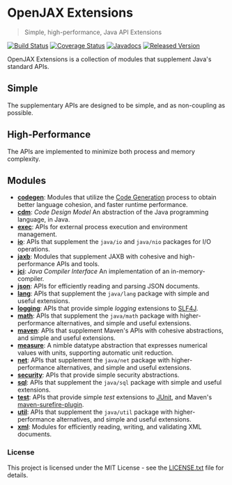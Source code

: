 # OpenJAX Extensions

> Simple, high-performance, Java API Extensions

[![Build Status](https://travis-ci.org/openjax/ext.png)](https://travis-ci.org/openjax/ext)
[![Coverage Status](https://coveralls.io/repos/github/openjax/ext/badge.svg)](https://coveralls.io/github/openjax/ext)
[![Javadocs](https://www.javadoc.io/badge/org.openjax.ext/ext.svg)](https://www.javadoc.io/doc/org.openjax.ext/ext)
[![Released Version](https://img.shields.io/maven-central/v/org.openjax.ext/ext.svg)](https://mvnrepository.com/artifact/org.openjax.ext/ext)

OpenJAX Extensions is a collection of modules that supplement Java's standard APIs.

## Simple

The supplementary APIs are designed to be simple, and as non-coupling as possible.

## High-Performance

The APIs are implemented to minimize both process and memory complexity.

## Modules

* **[codegen][codegen]**: Modules that utilize the [Code Generation][codegen] process to obtain better language cohesion, and faster runtime performance.
* **[cdm][cdm]**: _Code Design Model_ An abstraction of the Java programming language, in Java.
* **[exec][exec]**: APIs for external process execution and environment management.
* **[io][io]**: APIs that supplement the `java/io` and `java/nio` packages for I/O operations.
* **[jaxb][jaxb]**: Modules that supplement JAXB with cohesive and high-performance APIs and tools.
* **[jci][jci]**: _Java Compiler Interface_ An implementation of an in-memory-compiler.
* **[json][json]**: APIs for efficiently reading and parsing JSON documents.
* **[lang][lang]**: APIs that supplement the `java/lang` package with simple and useful extensions.
* **[logging][logging]**: APIs that provide simple _logging_ extensions to [SLF4J][slf4j].
* **[math][math]**: APIs that supplement the `java/math` package with higher-performance alternatives, and simple and useful extensions.
* **[maven][maven]**: APIs that supplement Maven's APIs with cohesive abstractions, and simple and useful extensions.
* **[measure][measure]**: A nimble datatype abstraction that expresses numerical values with units, supporting automatic unit reduction.
* **[net][net]**: APIs that supplement the `java/net` package with higher-performance alternatives, and simple and useful extensions.
* **[security][security]**: APIs that provide simple security abstractions.
* **[sql][sql]**: APIs that supplement the `java/sql` package with simple and useful extensions.
* **[test][test]**: APIs that provide simple _test_ extensions to [JUnit][junit], and Maven's [maven-surefire-plugin][maven-surefire-plugin].
* **[util][util]**: APIs that supplement the `java/util` package with higher-performance alternatives, and simple and useful extensions.
* **[xml][xml]**: Modules for efficiently reading, writing, and validating XML documents.

### License

This project is licensed under the MIT License - see the [LICENSE.txt](LICENSE.txt) file for details.

[codegen]: /../../../../openjax/ext-codegen
[cdm]: /../../../../openjax/ext-cdm
[exec]: /../../../../openjax/ext-exec
[io]: /../../../../openjax/ext-io
[jaxb]: /../../../../openjax/ext-jaxb
[jci]: /../../../../openjax/ext-jci
[json]: /../../../../openjax/ext-json
[lang]: /../../../../openjax/ext-lang
[logging]: /../../../../openjax/ext-logging
[math]: /../../../../openjax/ext-math
[maven]: /../../../../openjax/ext-maven
[measure]: /../../../../openjax/ext-measure
[net]: /../../../../openjax/ext-net
[security]: /../../../../openjax/ext-security
[sql]: /../../../../openjax/ext-sql
[test]: /../../../../openjax/ext-test
[util]: /../../../../openjax/ext-util
[xml]: /../../../../openjax/ext-xml

[codegen]: https://en.wikipedia.org/wiki/Code_generation_(compiler)
[junit]: https://junit.org
[maven-surefire-plugin]: https://maven.apache.org/surefire/maven-surefire-plugin/
[slf4j]: https://www.slf4j.org/